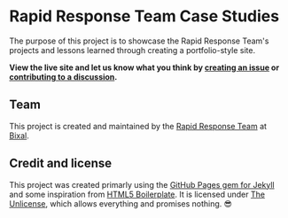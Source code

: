 # Rapid Response Team Case Studies

The purpose of this project is to showcase the Rapid Response Team's projects and lessons learned through creating a portfolio-style site. 

**View the live site and let us know what you think by [creating an issue](https://github.com/bnaolu/rrt-case-study-site/issues) or [contributing to a discussion](https://github.com/Bixal/rapid-response-team/discussions/120).**


## Team

This project is created and maintained by the [Rapid Response Team](https://github.com/Bixal/rapid-response-team/wiki) at [Bixal](https://www.bixal.com/).

## Credit and license
This project was created primarly using the [GitHub Pages gem for Jekyll](https://github.com/github/pages-gem) and some inspiration from [HTML5 Boilerplate](https://github.com/h5bp/html5-boilerplate). It is licensed under [The Unlicense](https://github.com/Bixal/uswds-template/blob/main/LICENSE), which allows everything and promises nothing. 😎
